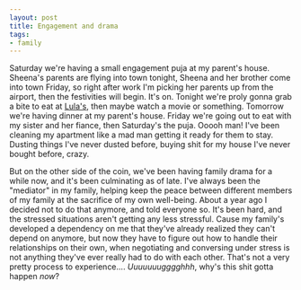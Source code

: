 ```yaml
---
layout: post
title: Engagement and drama
tags:
- family
---
```

Saturday we're having a small engagement puja at my parent's house. Sheena's parents are flying into town tonight, Sheena and her brother come into town Friday, so right after work I'm picking her parents up from the airport, then the festivities will begin. It's on. Tonight we're proly gonna grab a bite to eat at [Lula's](http://www.lulacafe.com/), then maybe watch a movie or something. Tomorrow we're having dinner at my parent's house. Friday we're going out to eat with my sister and her fiance, then Saturday's the puja. Ooooh man! I've been cleaning my apartment like a mad man getting it ready for them to stay. Dusting things I've never dusted before, buying shit for my house I've never bought before, crazy.
 
But on the other side of the coin, we've been having family drama for a while now, and it's been culminating as of late. I've always been the "mediator" in my family, helping keep the peace between different members of my family at the sacrifice of my own well-being. About a year ago I decided not to do that anymore, and told everyone so. It's been hard, and the stressed situations aren't getting any less stressful. Cause my family's developed a dependency on me that they've already realized they can't depend on anymore, but now they have to figure out how to handle their relationships on their own, when negotiating and conversing under stress is not anything they've ever really had to do with each other. That's not a very pretty process to experience.... _Uuuuuuugggghhh_, why's this shit gotta happen _now_?

